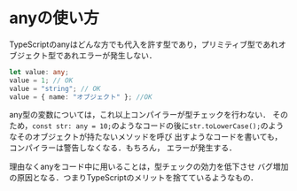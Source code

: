 # anyの使い方

TypeScriptのanyはどんな方でも代入を許す型であり，プリミティブ型であれオブジェクト型であれエラーが発生しない．

```typescript
let value: any;
value = 1; // OK
value = "string"; // OK
value = { name: "オブジェクト" }; //OK
```

any型の変数については，これ以上コンパイラーが型チェックを行わない．
そのため，`const str: any = 10;`のようなコードの後に`str.toLowerCase();`のようなそのオブジェクトが持たないメソッドを呼び
出すようなコードを書いても，コンパイラーは警告しなくなる．もちろん，
エラーが発生する．

理由なくanyをコード中に用いることは，型チェックの効力を低下させ
バグ増加の原因となる．つまりTypeScriptのメリットを捨てているようなもの．
